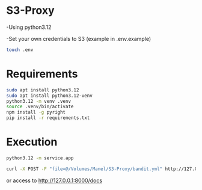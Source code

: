 # S3-Proxy

-Using python3.12

-Set your own credentials to S3 (example in .env.example)

```bash
touch .env
```

# Requirements

```bash
sudo apt install python3.12
sudo apt install python3.12-venv
python3.12 -m venv .venv
source .venv/bin/activate
npm install -g pyright
pip install -r requirements.txt
```

# Execution

```bash
python3.12 -m service.app
```

```bash
curl -X POST -F "file=@/Volumes/Manel/S3-Proxy/bandit.yml" http://127.0.0.1:8000/upload_file\?storage_name\=storage\&file_name\=bandit_example
```

or access to http://127.0.0.1:8000/docs
